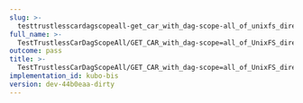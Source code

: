 ```yaml
---
slug: >-
  testtrustlesscardagscopeall-get_car_with_dag-scope-all_of_unixfs_directory_with_multiple_files_(format-car)
full_name: >-
  TestTrustlessCarDagScopeAll/GET_CAR_with_dag-scope=all_of_UnixFS_directory_with_multiple_files_(format=car)
outcome: pass
title: >-
  TestTrustlessCarDagScopeAll/GET_CAR_with_dag-scope=all_of_UnixFS_directory_with_multiple_files_(format=car)
implementation_id: kubo-bis
version: dev-44b0eaa-dirty
---
```


